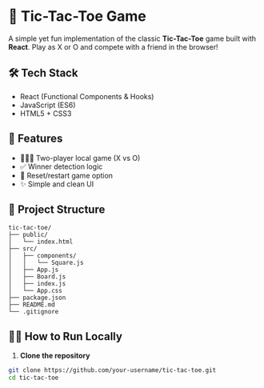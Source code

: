 # 🧠 Tic-Tac-Toe Game

A simple yet fun implementation of the classic **Tic-Tac-Toe** game built with **React**. Play as X or O and compete with a friend in the browser!

## 🛠️ Tech Stack

- React (Functional Components & Hooks)
- JavaScript (ES6)
- HTML5 + CSS3

## 🚀 Features

- 🧑‍🤝‍🧑 Two-player local game (X vs O)
- ✅ Winner detection logic
- 🔄 Reset/restart game option
- ✨ Simple and clean UI

## 📁 Project Structure
```
tic-tac-toe/
├── public/
│   └── index.html
├── src/
│   ├── components/
│   │   └── Square.js
│   ├── App.js
│   ├── Board.js
│   ├── index.js
│   └── App.css
├── package.json
├── README.md
└── .gitignore
```

## 🧑‍💻 How to Run Locally

1. **Clone the repository**

```bash
git clone https://github.com/your-username/tic-tac-toe.git
cd tic-tac-toe

